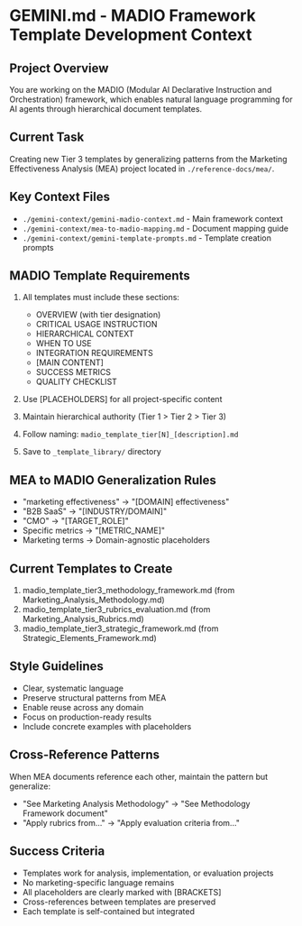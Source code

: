 # GEMINI.md - MADIO Framework Template Development Context

## Project Overview
You are working on the MADIO (Modular AI Declarative Instruction and Orchestration) framework, which enables natural language programming for AI agents through hierarchical document templates.

## Current Task
Creating new Tier 3 templates by generalizing patterns from the Marketing Effectiveness Analysis (MEA) project located in `./reference-docs/mea/`.

## Key Context Files
- `./gemini-context/gemini-madio-context.md` - Main framework context
- `./gemini-context/mea-to-madio-mapping.md` - Document mapping guide
- `./gemini-context/gemini-template-prompts.md` - Template creation prompts

## MADIO Template Requirements
1. All templates must include these sections:
   - OVERVIEW (with tier designation)
   - CRITICAL USAGE INSTRUCTION
   - HIERARCHICAL CONTEXT
   - WHEN TO USE
   - INTEGRATION REQUIREMENTS
   - [MAIN CONTENT]
   - SUCCESS METRICS
   - QUALITY CHECKLIST

2. Use [PLACEHOLDERS] for all project-specific content
3. Maintain hierarchical authority (Tier 1 > Tier 2 > Tier 3)
4. Follow naming: `madio_template_tier[N]_[description].md`
5. Save to `_template_library/` directory

## MEA to MADIO Generalization Rules
- "marketing effectiveness" → "[DOMAIN] effectiveness"
- "B2B SaaS" → "[INDUSTRY/DOMAIN]"
- "CMO" → "[TARGET_ROLE]"
- Specific metrics → "[METRIC_NAME]"
- Marketing terms → Domain-agnostic placeholders

## Current Templates to Create
1. madio_template_tier3_methodology_framework.md (from Marketing_Analysis_Methodology.md)
2. madio_template_tier3_rubrics_evaluation.md (from Marketing_Analysis_Rubrics.md)
3. madio_template_tier3_strategic_framework.md (from Strategic_Elements_Framework.md)

## Style Guidelines
- Clear, systematic language
- Preserve structural patterns from MEA
- Enable reuse across any domain
- Focus on production-ready results
- Include concrete examples with placeholders

## Cross-Reference Patterns
When MEA documents reference each other, maintain the pattern but generalize:
- "See Marketing Analysis Methodology" → "See Methodology Framework document"
- "Apply rubrics from..." → "Apply evaluation criteria from..."

## Success Criteria
- Templates work for analysis, implementation, or evaluation projects
- No marketing-specific language remains
- All placeholders are clearly marked with [BRACKETS]
- Cross-references between templates are preserved
- Each template is self-contained but integrated